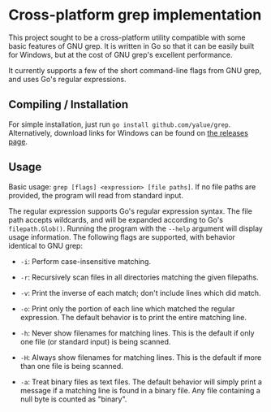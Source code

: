 Cross-platform grep implementation
==================================

This project sought to be a cross-platform utility compatible with some basic
features of GNU grep. It is written in Go so that it can be easily built for
Windows, but at the cost of GNU grep's excellent performance.

It currently supports a few of the short command-line flags from GNU grep,
and uses Go's regular expressions.

Compiling / Installation
------------------------

For simple installation, just run `go install github.com/yalue/grep`.
Alternatively, download links for Windows can be found on [the releases
page](https://github.com/yalue/grep/releases).

Usage
-----

Basic usage: `grep [flags] <expression> [file paths]`. If no file paths are
provided, the program will read from standard input.

The regular expression supports Go's regular expression syntax. The file path
accepts wildcards, and will be expanded according to Go's `filepath.Glob()`.
Running the program with the `--help` argument will display usage information.
The following flags are supported, with behavior identical to GNU grep:

 - `-i`: Perform case-insensitive matching.

 - `-r`: Recursively scan files in all directories matching the given filepaths.

 - `-v`: Print the inverse of each match; don't include lines which did match.

 - `-o`: Print only the portion of each line which matched the regular
   expression. The default behavior is to print the entire matching line.

 - `-h`: Never show filenames for matching lines. This is the default if only
   one file (or standard input) is being scanned.

 - `-H`: Always show filenames for matching lines. This is the default if more
   than one file is being scanned.

 - `-a`: Treat binary files as text files. The default behavior will simply
   print a message if a matching line is found in a binary file. Any file
   containing a null byte is counted as "binary".

